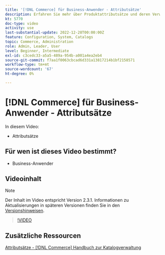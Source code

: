 ```yaml
---
title: '[!DNL Commerce] für Business-Anwender - Attributsätze'
description: Erfahren Sie mehr über Produktattributsätze und deren Verwendung in Ihrem Katalog.
kt: 5770
doc-type: video
activity: use
last-substantial-update: 2022-12-28T00:00:00Z
feature: Configuration, System, Catalogs
topic: Commerce, Administration
role: Admin, Leader, User
level: Beginner, Intermediate
exl-id: c3cedc33-a5a5-489a-954b-a001a4ea2eb4
source-git-commit: f7aa1f0063cbcad6d331a13817214b1bf2158571
workflow-type: tm+mt
source-wordcount: '67'
ht-degree: 0%

---
```


# [!DNL Commerce] für Business-Anwender - Attributsätze

In diesem Video:

- Attributsätze

## Für wen ist dieses Video bestimmt?

- Business-Anwender

## Videoinhalt

>[!NOTE]
>
>Der Inhalt im Video entspricht Version 2.3.1. Informationen zu Aktualisierungen in späteren Versionen finden Sie in den [Versionshinweisen](https://experienceleague.adobe.com/docs/commerce-operations/release/notes/overview.html?lang=de).

>[!VIDEO](https://video.tv.adobe.com/v/329992?quality=12&learn=on&captions=ger)

## Zusätzliche Ressourcen

[Attributsätze - [!DNL Commerce] Handbuch zur Katalogverwaltung](https://experienceleague.adobe.com/docs/commerce-admin/catalog/product-attributes/create/attribute-sets.html?lang=de)
